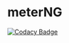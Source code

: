 # meterNG
[![Codacy Badge](https://api.codacy.com/project/badge/Grade/936d4effb3454a69ae2d66348b744f07)](https://www.codacy.com/app/0xERR0R/meterNG?utm_source=github.com&utm_medium=referral&utm_content=0xERR0R/meterNG&utm_campaign=badger)